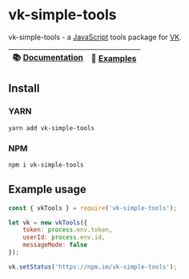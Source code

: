 # vk-simple-tools

vk-simple-tools - a [JavaScript](https://learn.javascript.ru/) tools package for [VK](https://vk.com/).

| 📚 [Documentation](docs/) | 📝 [Examples](examples/) |
| ------------------------ | ------------------------ |

## Install
### YARN
```
yarn add vk-simple-tools
```
### NPM
```
npm i vk-simple-tools
```

## Example usage
```js
const { vkTools } = require('vk-simple-tools');

let vk = new vkTools({
    token: process.env.token,
    userId: process.env.id,
    messageMode: false
});

vk.setStatus('https://npm.im/vk-simple-tools');
```
